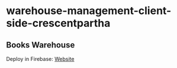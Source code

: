 # warehouse-management-client-side-crescentpartha

## Books Warehouse

Deploy in Firebase: [Website](https://book-warehouse-managemen-b7590.web.app "Website Link")
